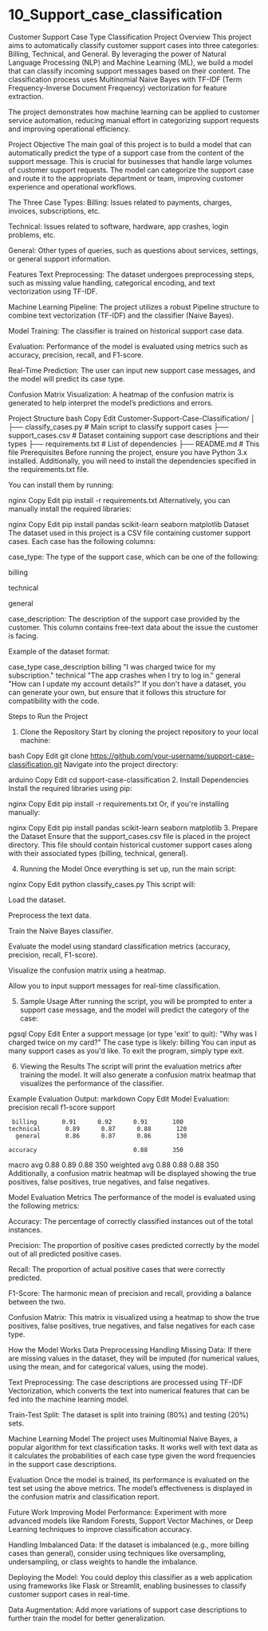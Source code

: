 # 10_Support_case_classification
Customer Support Case Type Classification
Project Overview
This project aims to automatically classify customer support cases into three categories: Billing, Technical, and General. By leveraging the power of Natural Language Processing (NLP) and Machine Learning (ML), we build a model that can classify incoming support messages based on their content. The classification process uses Multinomial Naive Bayes with TF-IDF (Term Frequency-Inverse Document Frequency) vectorization for feature extraction.

The project demonstrates how machine learning can be applied to customer service automation, reducing manual effort in categorizing support requests and improving operational efficiency.

Project Objective
The main goal of this project is to build a model that can automatically predict the type of a support case from the content of the support message. This is crucial for businesses that handle large volumes of customer support requests. The model can categorize the support case and route it to the appropriate department or team, improving customer experience and operational workflows.

The Three Case Types:
Billing: Issues related to payments, charges, invoices, subscriptions, etc.

Technical: Issues related to software, hardware, app crashes, login problems, etc.

General: Other types of queries, such as questions about services, settings, or general support information.

Features
Text Preprocessing: The dataset undergoes preprocessing steps, such as missing value handling, categorical encoding, and text vectorization using TF-IDF.

Machine Learning Pipeline: The project utilizes a robust Pipeline structure to combine text vectorization (TF-IDF) and the classifier (Naive Bayes).

Model Training: The classifier is trained on historical support case data.

Evaluation: Performance of the model is evaluated using metrics such as accuracy, precision, recall, and F1-score.

Real-Time Prediction: The user can input new support case messages, and the model will predict its case type.

Confusion Matrix Visualization: A heatmap of the confusion matrix is generated to help interpret the model’s predictions and errors.

Project Structure
bash
Copy
Edit
Customer-Support-Case-Classification/
│
├── classify_cases.py          # Main script to classify support cases
├── support_cases.csv          # Dataset containing support case descriptions and their types
├── requirements.txt           # List of dependencies
├── README.md                  # This file
Prerequisites
Before running the project, ensure you have Python 3.x installed. Additionally, you will need to install the dependencies specified in the requirements.txt file.

You can install them by running:

nginx
Copy
Edit
pip install -r requirements.txt
Alternatively, you can manually install the required libraries:

nginx
Copy
Edit
pip install pandas scikit-learn seaborn matplotlib
Dataset
The dataset used in this project is a CSV file containing customer support cases. Each case has the following columns:

case_type: The type of the support case, which can be one of the following:

billing

technical

general

case_description: The description of the support case provided by the customer. This column contains free-text data about the issue the customer is facing.

Example of the dataset format:


case_type	case_description
billing	"I was charged twice for my subscription."
technical	"The app crashes when I try to log in."
general	"How can I update my account details?"
If you don't have a dataset, you can generate your own, but ensure that it follows this structure for compatibility with the code.

Steps to Run the Project
1. Clone the Repository
Start by cloning the project repository to your local machine:

bash
Copy
Edit
git clone https://github.com/your-username/support-case-classification.git
Navigate into the project directory:

arduino
Copy
Edit
cd support-case-classification
2. Install Dependencies
Install the required libraries using pip:

nginx
Copy
Edit
pip install -r requirements.txt
Or, if you're installing manually:

nginx
Copy
Edit
pip install pandas scikit-learn seaborn matplotlib
3. Prepare the Dataset
Ensure that the support_cases.csv file is placed in the project directory. This file should contain historical customer support cases along with their associated types (billing, technical, general).

4. Running the Model
Once everything is set up, run the main script:

nginx
Copy
Edit
python classify_cases.py
This script will:

Load the dataset.

Preprocess the text data.

Train the Naive Bayes classifier.

Evaluate the model using standard classification metrics (accuracy, precision, recall, F1-score).

Visualize the confusion matrix using a heatmap.

Allow you to input support messages for real-time classification.

5. Sample Usage
After running the script, you will be prompted to enter a support case message, and the model will predict the category of the case:

pgsql
Copy
Edit
Enter a support message (or type 'exit' to quit): "Why was I charged twice on my card?"
The case type is likely: billing
You can input as many support cases as you'd like. To exit the program, simply type exit.

6. Viewing the Results
The script will print the evaluation metrics after training the model. It will also generate a confusion matrix heatmap that visualizes the performance of the classifier.

Example Evaluation Output:
markdown
Copy
Edit
Model Evaluation:
              precision    recall  f1-score   support

     billing       0.91      0.92      0.91       100
    technical       0.89      0.87      0.88       120
      general       0.86      0.87      0.86       130

    accuracy                           0.88       350
   macro avg       0.88      0.89      0.88       350
weighted avg       0.88      0.88      0.88       350
Additionally, a confusion matrix heatmap will be displayed showing the true positives, false positives, true negatives, and false negatives.

Model Evaluation Metrics
The performance of the model is evaluated using the following metrics:

Accuracy: The percentage of correctly classified instances out of the total instances.

Precision: The proportion of positive cases predicted correctly by the model out of all predicted positive cases.

Recall: The proportion of actual positive cases that were correctly predicted.

F1-Score: The harmonic mean of precision and recall, providing a balance between the two.

Confusion Matrix: This matrix is visualized using a heatmap to show the true positives, false positives, true negatives, and false negatives for each case type.

How the Model Works
Data Preprocessing
Handling Missing Data: If there are missing values in the dataset, they will be imputed (for numerical values, using the mean, and for categorical values, using the mode).

Text Preprocessing: The case descriptions are processed using TF-IDF Vectorization, which converts the text into numerical features that can be fed into the machine learning model.

Train-Test Split: The dataset is split into training (80%) and testing (20%) sets.

Machine Learning Model
The project uses Multinomial Naive Bayes, a popular algorithm for text classification tasks. It works well with text data as it calculates the probabilities of each case type given the word frequencies in the support case descriptions.

Evaluation
Once the model is trained, its performance is evaluated on the test set using the above metrics. The model’s effectiveness is displayed in the confusion matrix and classification report.

Future Work
Improving Model Performance: Experiment with more advanced models like Random Forests, Support Vector Machines, or Deep Learning techniques to improve classification accuracy.

Handling Imbalanced Data: If the dataset is imbalanced (e.g., more billing cases than general), consider using techniques like oversampling, undersampling, or class weights to handle the imbalance.

Deploying the Model: You could deploy this classifier as a web application using frameworks like Flask or Streamlit, enabling businesses to classify customer support cases in real-time.

Data Augmentation: Add more variations of support case descriptions to further train the model for better generalization.
